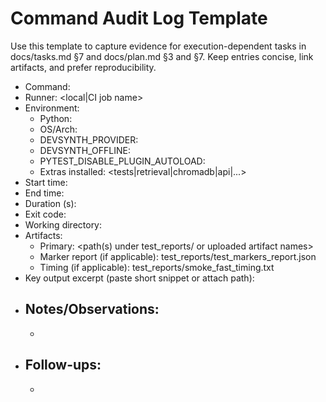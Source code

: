 # Command Audit Log Template

Use this template to capture evidence for execution-dependent tasks in docs/tasks.md §7 and docs/plan.md §3 and §7. Keep entries concise, link artifacts, and prefer reproducibility.

- Command: 
- Runner: <local|CI job name>
- Environment:
  - Python: 
  - OS/Arch: 
  - DEVSYNTH_PROVIDER: 
  - DEVSYNTH_OFFLINE: 
  - PYTEST_DISABLE_PLUGIN_AUTOLOAD: 
  - Extras installed: <tests|retrieval|chromadb|api|...>
- Start time: 
- End time: 
- Duration (s): 
- Exit code: 
- Working directory: 
- Artifacts:
  - Primary: <path(s) under test_reports/ or uploaded artifact names>
  - Marker report (if applicable): test_reports/test_markers_report.json
  - Timing (if applicable): test_reports/smoke_fast_timing.txt
- Key output excerpt (paste short snippet or attach path):
- Notes/Observations:
  - 
  - 
- Follow-ups:
  - 
  - 
